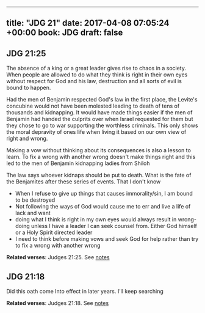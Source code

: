 
---
title: "JDG 21"
date: 2017-04-08 07:05:24 +00:00
book: JDG
draft: false
---

## JDG 21:25

The absence of a king or a great leader gives rise to chaos in a society. When people are allowed to do what they think is right in their own eyes without respect for God and his law, destruction and all sorts of evil is bound to happen.

Had the men of Benjamin respected God's law in the first place, the Levite's concubine would not have been molested leading to death of tens of thousands and kidnapping. It would have made things easier if the men of Benjamin had handed the culprits over when Israel requested for them but they chose to go to war supporting the worthless criminals. This only shows the moral depravity of ones life when living it based on our own view of right and wrong. 

Making a vow without thinking about its consequences is also a lesson to learn. To fix a wrong with another wrong doesn't make things right and this led to the men of Benjamin kidnapping ladies from Shiloh

The law says whoever kidnaps should be put to death. What is the fate of the Benjamites after these series of events. That I don't know


- When I refuse to give up things that causes immorality/sin, I am bound to be destroyed
- Not following the ways of God would cause me to err and live a life of lack and want
- doing what I think is right in my own eyes would always result in wrong-doing unless I have a leader I can seek counsel from. Either God himself or a Holy Spirit directed leader
- I need to think before making vows and seek God for help rather than try to fix a wrong with another wrong

**Related verses**: Judges 21:25. See [notes](https://my.bible.com/notes/2608681970867888398)


## JDG 21:18

Did this oath come Into effect in later years. I'll keep searching

**Related verses**: Judges 21:18. See [notes](https://my.bible.com/notes/2608676945319944448)

